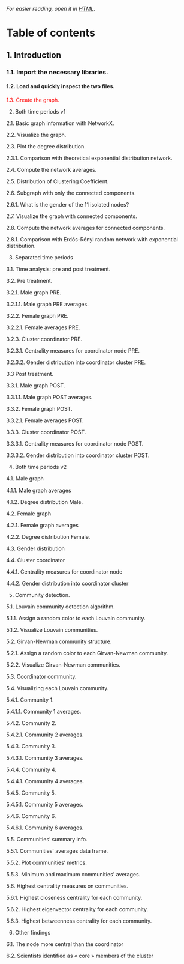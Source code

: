 _For easier reading, open it in [HTML](https://drive.google.com/uc?export=view&id=1OlXhqBLsATHevFXzxvvI6TybILHI6O74)._

# Table of contents
## 1. Introduction
### 1.1. Import the necessary libraries.
#### 1.2. Load and quickly inspect the two files.

<span style="color: red;">1.3. Create the graph.</span>

 2. Both time periods v1

 2.1. Basic graph information with NetworkX.

 2.2. Visualize the graph.

 2.3. Plot the degree distribution.

 2.3.1. Comparison with theoretical exponential distribution network.

 2.4. Compute the network averages.

 2.5. Distribution of Clustering Coefficient.

 2.6. Subgraph with only the connected components.

 2.6.1. What is the gender of the 11 isolated nodes?

 2.7. Visualize the graph with connected components.

 2.8. Compute the network averages for connected components.

 2.8.1. Comparison with Erdős-Rényi random network with exponential distribution.

 3. Separated time periods

 3.1. Time analysis: pre and post treatment.

 3.2. Pre treatment.

 3.2.1. Male graph PRE.

 3.2.1.1. Male graph PRE averages.

 3.2.2. Female graph PRE.

 3.2.2.1. Female averages PRE.

 3.2.3. Cluster coordinator PRE.

 3.2.3.1. Centrality measures for coordinator node PRE.

 3.2.3.2. Gender distribution into coordinator cluster PRE.

 3.3 Post treatment.

 3.3.1. Male graph POST.

 3.3.1.1. Male graph POST averages.

 3.3.2. Female graph POST.

 3.3.2.1. Female averages POST.

 3.3.3. Cluster coordinator POST.

 3.3.3.1. Centrality measures for coordinator node POST.

 3.3.3.2. Gender distribution into coordinator cluster POST.

 4. Both time periods v2

 4.1. Male graph

 4.1.1. Male graph averages

 4.1.2. Degree distribution Male.

 4.2. Female graph

 4.2.1. Female graph averages

 4.2.2. Degree distribution Female.

 4.3. Gender distribution

 4.4. Cluster coordinator

 4.4.1. Centrality measures for coordinator node

 4.4.2. Gender distribution into coordinator cluster

 5. Community detection.

 5.1. Louvain community detection algorithm.

 5.1.1. Assign a random color to each Louvain community.

 5.1.2. Visualize Louvain communities.

 5.2. Girvan-Newman community structure.

 5.2.1. Assign a random color to each Girvan-Newman community.

 5.2.2. Visualize Girvan-Newman communities.

 5.3. Coordinator community.

 5.4. Visualizing each Louvain community.

 5.4.1. Community 1.

 5.4.1.1. Community 1 averages.

 5.4.2. Community 2.

 5.4.2.1. Community 2 averages.

 5.4.3. Community 3.

 5.4.3.1. Community 3 averages.

 5.4.4. Community 4.

 5.4.4.1. Community 4 averages.

 5.4.5. Community 5.

 5.4.5.1. Community 5 averages.

 5.4.6. Community 6.

 5.4.6.1. Community 6 averages.

 5.5. Communities’ summary info.

 5.5.1. Communities' averages data frame.

 5.5.2. Plot communities’ metrics.

 5.5.3. Minimum and maximum communities' averages.

 5.6. Highest centrality measures on communities.

 5.6.1. Highest closeness centrality for each community.

 5.6.2. Highest eigenvector centrality for each community.

 5.6.3. Highest betweenness centrality for each community.

 6. Other findings

 6.1. The node more central than the coordinator

 6.2. Scientists identified as « core » members of the cluster


